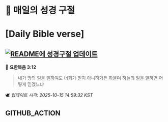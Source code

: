 # 🙏 매일의 성경 구절
# [Daily Bible verse]
## [![README에 성경구절 업데이트](https://github.com/DONGSUKA/first_test/actions/workflows/update-readme-bible.yml/badge.svg)](https://github.com/DONGSUKA/first_test/actions/workflows/update-readme-bible.yml)
<!-- START_BIBLE_VERSE -->
📖 **요한복음 3:12**
> 내가 땅의 일을 말하여도 너희가 믿지 아니하거든 하물며 하늘의 일을 말하면 어떻게 믿겠느냐

🕊️ _업데이트 시각: 2025-10-15 14:59:32 KST_
  <!-- END_BIBLE_VERSE -->
## GITHUB_ACTION
